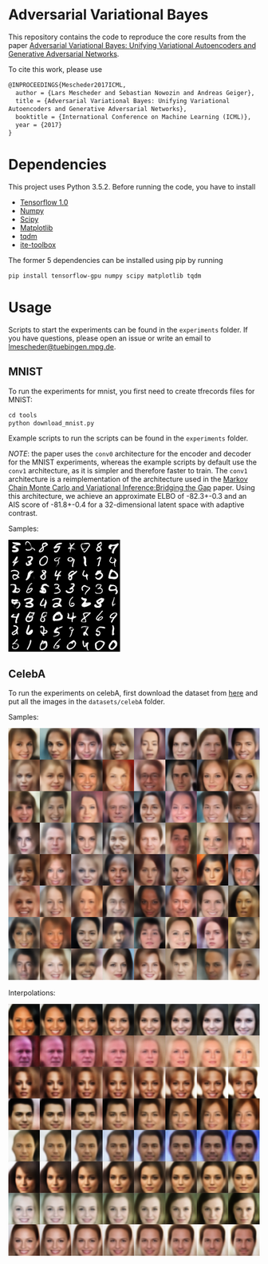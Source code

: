 # Adversarial Variational Bayes
This repository contains the code to reproduce the core results from the paper [Adversarial Variational Bayes: Unifying Variational Autoencoders and Generative Adversarial Networks](https://arxiv.org/abs/1701.04722).

To cite this work, please use
```
@INPROCEEDINGS{Mescheder2017ICML,
  author = {Lars Mescheder and Sebastian Nowozin and Andreas Geiger},
  title = {Adversarial Variational Bayes: Unifying Variational Autoencoders and Generative Adversarial Networks},
  booktitle = {International Conference on Machine Learning (ICML)},
  year = {2017}
}
```

# Dependencies
This project uses Python 3.5.2. Before running the code, you have to install
* [Tensorflow 1.0](https://www.tensorflow.org/)
* [Numpy](http://www.numpy.org/)
* [Scipy](https://www.scipy.org/)
* [Matplotlib](http://matplotlib.org/)
* [tqdm](https://pypi.python.org/pypi/tqdm)
* [ite-toolbox](https://bitbucket.org/szzoli/ite-in-python/)

The former 5 dependencies can be installed using pip by running
```
pip install tensorflow-gpu numpy scipy matplotlib tqdm
```

# Usage
Scripts to start the experiments can be found in the `experiments` folder. If you have questions, please
open an issue or write an email to lmescheder@tuebingen.mpg.de.

## MNIST
To run the experiments for mnist, you first need to create tfrecords files for MNIST:
```
cd tools
python download_mnist.py
```
Example scripts to run the scripts can be found in the `experiments` folder.

*NOTE*: the paper uses the `conv0` architecture for the encoder and decoder for the MNIST experiments, whereas the example scripts by default use the `conv1` architecture, as it is simpler and therefore faster to train. The `conv1` architecture is a reimplementation of the architecture used in the [Markov Chain Monte Carlo and Variational Inference:Bridging the Gap](http://www.jmlr.org/proceedings/papers/v37/salimans15.pdf) paper.
Using this architecture, we achieve an approximate ELBO of -82.3+-0.3 and an AIS score of -81.8+-0.4 for a 32-dimensional latent space with adaptive contrast.

Samples:

![MNIST samples](img/mnist_samples.png)

## CelebA
To run the experiments on celebA, first download the dataset from [here](http://mmlab.ie.cuhk.edu.hk/projects/CelebA.html) and put all the images in the `datasets/celebA` folder.

Samples:

![celebA samples](img/celebA_samples.png)

Interpolations:

![celebA interpolations](img/celebA_interp.png)
